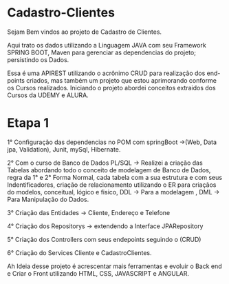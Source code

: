 # Cadastro-Clientes

Sejam Bem vindos ao projeto de Cadastro de Clientes.

 Aqui trato os dados utilizando a Linguagem JAVA com seu Framework SPRING BOOT, Maven para gerenciar as dependencias do projeto;
 persistindo os Dados.

 Essa é uma APIREST utilizando o acrônimo CRUD para realização dos end-points criados, mas também um projeto que estou aprimorando conforme os Cursos realizados. Iniciando o projeto abordei conceitos extraidos dos Cursos da UDEMY e ALURA.

 # Etapa 1

 1° Configuração das dependencias no POM com springBoot ->(Web, Data jpa, Validation),  Junit, mySql, Hibernate.

 2° Com o curso de Banco de Dados PL/SQL -> Realizei a criação das Tabelas abordando todo o conceito de modelagem de Banco de Dados, 
 regra da 1° e 2° Forma Normal, cada tabela com a sua estrutura e com seus Indentificadores, criação de relacionamento utilizando o
 ER para criaçãos do modelos, conceitual, lógico e fisico, DDL -> Para a modelagem , DML -> Para Manipulação do Dados.

 3° Criação das Entidades -> Cliente, Endereço e Telefone

 4° Criação dos Repositorys -> extendendo a Interface JPARepository 

 5° Criação dos Controllers com seus endepoints seguindo o (CRUD)

 6° Criação do Services Cliente e CadastroClientes. 

 Ah Ideia desse projeto é acrescentar mais ferramentas e evoluir o Back end e Criar o Front utilizando HTML, CSS, JAVASCRIPT e ANGULAR.
 
